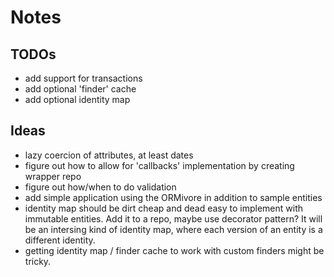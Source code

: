 # Notes

## TODOs

- add support for transactions
- add optional 'finder' cache
- add optional identity map

## Ideas

- lazy coercion of attributes, at least dates
- figure out how to allow for 'callbacks' implementation by creating wrapper repo
- figure out how/when to do validation
- add simple application using the ORMivore in addition to sample
entities
- identity map should be dirt cheap and dead easy to implement with
immutable entities. Add it to a repo, maybe use decorator pattern? It
will be an intersing kind of identity map, where each version of an
entity is a different identity.
- getting identity map / finder cache to work with custom finders might
be tricky.
